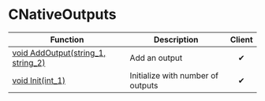 # CNativeOutputs
Function|Description|Client
--|--|:--:
[void AddOutput(string_1, string_2)](AddOutput)|Add an output|✔
[void Init(int_1)](Init)|Initialize with number of outputs|✔
